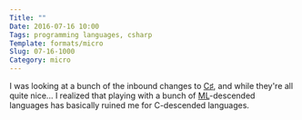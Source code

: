 ```yaml
---
Title: ""
Date: 2016-07-16 10:00
Tags: programming languages, csharp
Template: formats/micro
Slug: 07-16-1000
Category: micro
---
```


I was looking at a bunch of the inbound changes to [C♯], and while they're all quite nice... I realized that playing with a bunch of [ML]-descended languages has basically ruined me for C-descended languages.

[C♯]: https://github.com/dotnet/roslyn/issues/2136
[ML]: https://en.wikipedia.org/wiki/ML_(programming_language)
